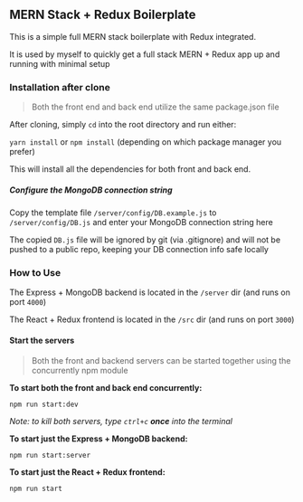 ## MERN Stack + Redux Boilerplate

This is a simple full MERN stack boilerplate with Redux integrated.

It is used by myself to quickly get a full stack MERN + Redux app up and running with minimal setup

### Installation after clone

>Both the front end and back end utilize the same package.json file

After cloning, simply `cd` into the root directory and run either:

`yarn install` or `npm install` (depending on which package manager you prefer)

This will install all the dependencies for both front and back end.

##### Configure the MongoDB connection string

Copy the template file `/server/config/DB.example.js` to `/server/config/DB.js` and enter your MongoDB connection string here

The copied `DB.js` file will be ignored by git (via .gitignore) and will not be pushed to a public repo, keeping your DB connection info safe locally

### How to Use

The Express + MongoDB backend is located in the `/server` dir (and runs on port `4000`)

The React + Redux frontend is located in the `/src` dir (and runs on port `3000`)

#### Start the servers

> Both the front and backend servers can be started together using the concurrently npm module

**To start both the front and back end concurrently:**

`npm run start:dev`

_Note: to kill both servers, type `ctrl+c` **once** into the terminal_

**To start just the Express + MongoDB backend:**

`npm run start:server`

**To start just the React + Redux frontend:**

`npm run start`

